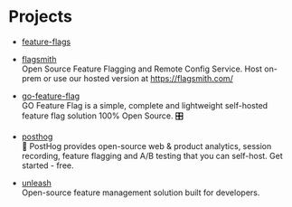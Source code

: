 # Projects

- [feature-flags](https://github.com/topics/feature-flags)

- [flagsmith](https://github.com/Flagsmith/flagsmith)
  <br/>Open Source Feature Flagging and Remote Config Service. Host on-prem or use our hosted version
  at https://flagsmith.com/
- [go-feature-flag](https://github.com/thomaspoignant/go-feature-flag)
  <br/>GO Feature Flag is a simple, complete and lightweight self-hosted feature flag solution 100% Open Source. 🎛️
- [posthog](https://github.com/PostHog/posthog)
  <br/>🦔 PostHog provides open-source web & product analytics, session recording, feature flagging and A/B testing that
  you can self-host. Get started - free.
- [unleash](https://github.com/Unleash/unleash)
  <br/>Open-source feature management solution built for developers.